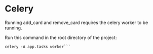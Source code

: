 # Celery

Running add_card and remove_card requires the celery worker to be running.

Run this command in the root directory of the project:

```shell
celery -A app.tasks worker```
